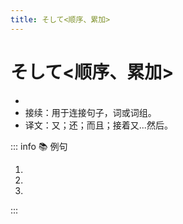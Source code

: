 ```yaml
---
title: そして<顺序、累加>
---
```


# そして<顺序、累加>

- <grammer-content sentence="意义：表示**两个动作**之间的**先后顺序**，也表示累加、递进、并列等含义。" inline />
- 接续：用于连接句子，词或词组。
- 译文：又；还；而且；接着又...然后。

::: info :books: 例句

1. <grammer-content sentence="[国際交流/こくさいこうりゅう]クラブにも[参加/さんか]した。**そして**、[日本人/にほんじん]の[学生/がくせい]とたくさん[話/はな]した。" trans="国际交流俱乐部我也参加了。之后我和日本的学生聊了很多。" />
1. <grammer-content sentence="[高橋/たかはし]さんは[朝/あさ]、5[時/じ]に[起/お]きた。**そして**、6[時/じ]に[寮/りょう]を[出/で]た。" trans="高桥早上5点起床，然后6点离开了宿舍。" />
1. <grammer-content sentence="[鈴木/すずき]さんはとても[親切/しんせつ]です。**そして**、[面白/おもしろ]い[人/ひと]です。" trans="铃木真的很亲切，而且她还很有趣。" />

:::
